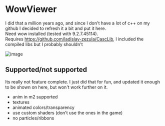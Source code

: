 # WowViewer
I did that a million years ago, and since I don't have a lot of c++ on my github I decided to refresh it a bit and put it here.  
Need wow installed (tested with 9.2.7.45114).  
Requires https://github.com/ladislav-zezula/CascLib, I included the compiled libs but I probably shouldn't

![image](https://user-images.githubusercontent.com/29064488/188382336-efcc22f9-c0ff-4548-9d4d-dfa6f94e11ac.png)

## Supported/not supported
Its really not feature complete. I just did that for fun, and updated it enough to be shown on here, but won't work further on it.
- anim in m2 supported
- textures
- animated colors/transparency
- use custom shaders (don't use the ones in the game)
- no particles/ribbons
